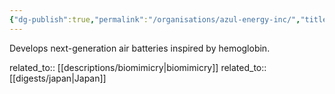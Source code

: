 ```yaml
---
{"dg-publish":true,"permalink":"/organisations/azul-energy-inc/","title":"AZUL Energy Inc."}
---
```



Develops next-generation air batteries inspired by hemoglobin.

related_to:: [[descriptions/biomimicry\|biomimicry]]
related_to:: [[digests/japan\|Japan]]
